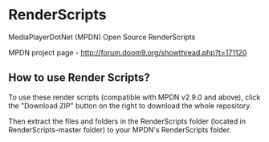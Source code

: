 RenderScripts
=============

MediaPlayerDotNet (MPDN) Open Source RenderScripts

MPDN project page - http://forum.doom9.org/showthread.php?t=171120


How to use Render Scripts?
--------------------------

To use these render scripts (compatible with MPDN v2.9.0 and above), click the "Download ZIP" button on the right to download the whole repository.

Then extract the files and folders in the RenderScripts folder (located in RenderScripts-master folder) to your MPDN's RenderScripts folder.
